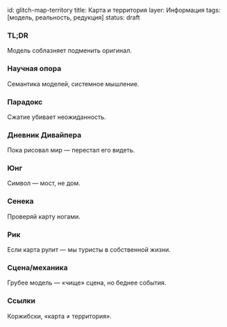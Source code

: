 id: glitch-map-territory
title: Карта и территория
layer: Информация
tags: [модель, реальность, редукция]
status: draft

### TL;DR

Модель соблазняет подменить оригинал.

### Научная опора

Семантика моделей, системное мышление.

### Парадокс

Сжатие убивает неожиданность.

### Дневник Дивайпера

Пока рисовал мир — перестал его видеть.

### Юнг

Символ — мост, не дом.

### Сенека

Проверяй карту ногами.

### Рик

Если карта рулит — мы туристы в собственной жизни.

### Сцена/механика

Грубее модель — «чище» сцена, но беднее события.

### Ссылки

Коржибски, «карта ≠ территория».
